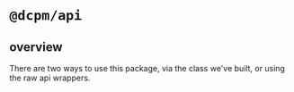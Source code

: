# `@dcpm/api`

## overview

There are two ways to use this package, via the class we've built, or using the raw api wrappers.
